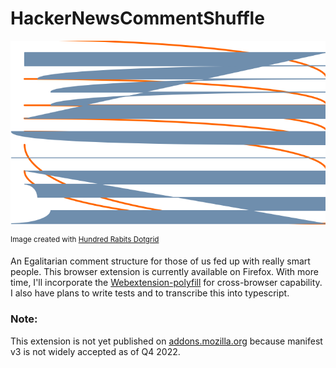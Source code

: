 # HackerNewsCommentShuffle

![icon](icons/hncs-icon-original.png)

<sup>Image created with [Hundred Rabits Dotgrid](https://100r.co/site/dotgrid.html)</sup>

An Egalitarian comment structure for those of us fed up with really smart people. This browser extension is currently available on Firefox. With more time, I'll incorporate the [Webextension-polyfill](https://github.com/mozilla/webextension-polyfill) for cross-browser capability. I also have plans to write tests and to transcribe this into typescript.

### Note:
This extension is not yet published on [addons.mozilla.org](addons.mozilla.org) because manifest v3 is not widely accepted as of Q4 2022.